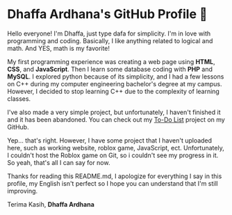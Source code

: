 # Dhaffa Ardhana's GitHub Profile 👋
Hello everyone! I'm Dhaffa, just type dafa for simplicity. I'm in love with programming and coding. Basically, I like anything related to logical and math. And YES, math is my favorite!

My first programming experience was creating a web page using __HTML__, __CSS__, and __JavaScript__. Then I learn some database coding with __PHP__ and __MySQL__. I explored python because of its simplicity, and I had a few lessons on C++ during my computer engineering bachelor's degree at my campus. However, I decided to stop learning C++ due to the complexity of learning classes.

I've also made a very simple project, but unfortunately, I haven't finished it and it has been abandoned.
You can check out my [To-Do List](https://github.com/dhaffaardhana2002/todo-list) project on my GitHub.

Yep... that's right. However, I have some project that I haven't uploaded here, such as working website, roblox game, JavaScript, ect. Unfortunately, I couldn't host the Roblox game on Git, so i couldn't see my progress in it. So yeah, that's all I can say for now.

Thanks for reading this README.md, I apologize for everything I say in this profile, my English isn't perfect so I hope you can understand that I'm still improving.

Terima Kasih, __Dhaffa Ardhana__
